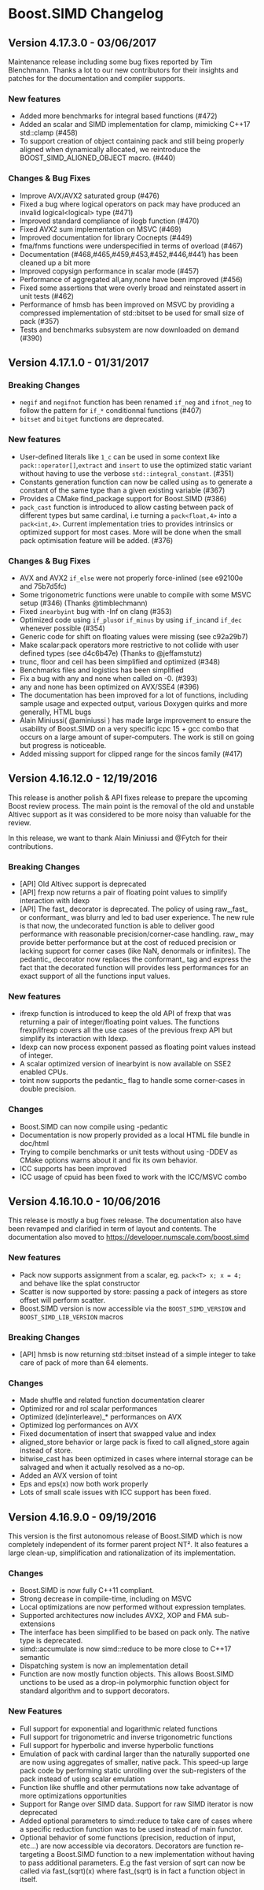# Boost.SIMD Changelog

## Version 4.17.3.0 - 03/06/2017

Maintenance release including some bug fixes reported by Tim Blenchmann.
Thanks a lot to our new contributors for their insights and patches for
the documentation and compiler supports.

### New features
- Added more benchmarks for integral based functions (#472)
- Added an scalar and SIMD implementation for clamp, mimicking C++17 std::clamp (#458)
- To support creation of object containing pack and still being properly aligned when dynamically allocated, we reintroduce the BOOST_SIMD_ALIGNED_OBJECT macro. (#440)

### Changes & Bug Fixes
- Improve AVX/AVX2 saturated group (#476)
- Fixed a bug where logical operators on pack may have produced an invalid logical<logical<T>> type (#471)
- Improved standard compliance of ilogb function (#470)
- Fixed AVX2 sum implementation on MSVC (#469)
- Improved documentation for library Cocnepts (#449)
- fma/fnms functions were underspecified in terms of overload (#467)
- Documentation (#468,#465,#459,#453,#452,#446,#441) has been cleaned up a bit more
- Improved copysign performance in scalar mode (#457)
- Performance of aggregated all,any,none have been improved (#456)
- Fixed some assertions that were overly broad and reinstated assert in unit tests (#462)
- Performance of hmsb has been improved on MSVC by providing a compressed implementation of
std::bitset to be used for small size of pack (#357)
- Tests and benchmarks subsystem are now downloaded on demand (#390)

## Version 4.17.1.0 - 01/31/2017

### Breaking Changes
- `negif` and `negifnot` function has been renamed `if_neg` and `ifnot_neg` to follow the pattern for `if_*` conditionnal functions (#407)
- `bitset` and `bitget` functions are deprecated.

### New features
- User-defined literals like `1_c` can be used in some context like `pack::operator[]`,`extract` and `insert` to use the optimized static variant without having to use the verbose `std::integral_constant`. (#351)
- Constants generation function can now be called using `as` to generate a constant of the same type than a given existing variable (#367)
- Provides a CMake find_package support for Boost.SIMD (#386)
- `pack_cast` function is introduced to allow casting between pack of different types but same cardinal, i.e turning a `pack<float,4>` into a `pack<int,4>`. Current implementation tries to provides intrinsics or optimized support for most cases. More will be done when the small pack optimisation feature will be added. (#376)

### Changes & Bug Fixes
- AVX and AVX2 `if_else` were not properly force-inlined (see e92100e and 75b7d5fc)
- Some trigonometric functions were unable to compile with some MSVC setup (#346) (Thanks @timblechmann)
- Fixed `inearbyint` bug with -Inf on clang (#353)
- Optimized code using `if_plus`or `if_minus` by using `if_inc`and `if_dec` whenever possible (#354)
- Generic code for shift on floating values were missing (see c92a29b7)
- Make scalar:pack operators more restrictive to not collide with user defined types (see d4c6b47e) (Thanks to @jeffamstutz)
- trunc, floor and ceil has been simplified and optimized (#348)
- Benchmarks files and logistics has been simplified
- Fix a bug with any and none when called on -0. (#393)
- any and none has been optimized on AVX/SSE4 (#396)
- The documentation has been improved for a lot of functions, including sample usage and expected output, various Doxygen quirks and more generally, HTML bugs
- Alain Miniussi( @aminiussi ) has made large improvement to ensure the usability of Boost.SIMD on a very specific icpc 15 + gcc combo that occurs on a large amount of super-computers. The work is still on going but progress is noticeable.
- Added missing support for clipped range for the sincos family (#417)

## Version 4.16.12.0 - 12/19/2016

This release is another polish & API fixes release to prepare the upcoming Boost review process.
The main point is the removal of the old and unstable Altivec support as it was considered to be
more noisy than valuable for the review.

In this release, we want to thank Alain Miniussi and @Fytch for their contributions.

### Breaking Changes
 - [API] Old Altivec support is deprecated
 - [API] frexp now returns a pair of floating point values to simplify interaction with ldexp
 - [API] The fast_ decorator is deprecated. The policy of using raw_,fast_ or conformant_ was blurry
   and led to bad user experience. The new rule is that now, the undecorated function is able to
   deliver good performance with reasonable precision/corner-case handling. raw_ may provide better
   performance but at the cost of reduced precision or lacking support for corner cases (like NaN,
   denormals or infinites). The pedantic_ decorator now replaces the conformant_ tag and express the
   fact that the decorated function will provides less performances for an exact support of all the
   functions input values.

### New features
 - ifrexp function is introduced to keep the old API of frexp that was returning a pair of
   integer/floating point values. The functions frexp/ifrexp covers all the use cases of the previous
   frexp API but simplify its interaction with ldexp.
 - ldexp can now process exponent passed as floating point values instead of integer.
 - A scalar optimized version of inearbyint is now available on SSE2 enabled CPUs.
 - toint now supports the pedantic_ flag to handle some corner-cases in double precision.

### Changes
 - Boost.SIMD can now compile using -pedantic
 - Documentation is now properly provided as a local HTML file bundle in doc/html
 - Trying to compile benchmarks or unit tests without using -DDEV as CMake options warns about it
   and fix its own behavior.
 - ICC supports has been improved
 - ICC usage of cpuid has been fixed to work with the ICC/MSVC combo

## Version 4.16.10.0 - 10/06/2016

This release is mostly a bug fixes release. The documentation also have been revamped and clarified in term of layout and contents. The documentation also moved to https://developer.numscale.com/boost.simd

### New features
 - Pack now supports assignment from a scalar, eg. `pack<T> x; x = 4; ` and behave like the splat constructor
 - Scatter is now supported by store: passing a pack of integers as store offset will perform scatter.
 - Boost.SIMD version is now accessible via the `BOOST_SIMD_VERSION` and `BOOST_SIMD_LIB_VERSION` macros

### Breaking Changes
- [API] hmsb is now returning std::bitset instead of a simple integer to take care of pack of more than 64 elements.

### Changes
- Made shuffle and related function documentation clearer
- Optimized ror and rol scalar performances
- Optimized (de)interleave)_* performances on AVX
- Optimized log performances on AVX
- Fixed documentation of insert that swapped value and index
- aligned_store behavior or large pack is fixed to call aligned_store again instead of store.
- bitwise_cast has been optimized in cases where internal storage can be salvaged and when it actually resolved as a no-op.
- Added an AVX version of toint
- Eps and eps(x) now both work properly
- Lots of small scale issues with ICC support has been fixed.


## Version 4.16.9.0 - 09/19/2016

This version is the first autonomous release of Boost.SIMD which is now
completely independent of its former parent project NT². It also features
a large clean-up, simplification and rationalization of its implementation.

### Changes

  - Boost.SIMD is now fully C++11 compliant.
  - Strong decrease in compile-time, including on MSVC
  - Local optimizations are now performed without expression templates.
  - Supported architectures now includes AVX2, XOP and FMA sub-extensions
  - The interface has been simplified to be based on pack only. The native type is deprecated.
  - simd::accumulate is now simd::reduce to be more close to C++17 semantic
  - Dispatching system is now an implementation detail
  - Function are now mostly function objects. This allows Boost.SIMD unctions to be used as a drop-in
    polymorphic function object for standard algorithm and to support decorators.

### New Features

  - Full support for exponential and logarithmic related functions
  - Full support for trigonometric and inverse trigonometric functions
  - Full support for hyperbolic and inverse hyperbolic functions
  - Emulation of pack with cardinal larger than the naturally supported one are now
    using aggregates of smaller, native pack. This speed-up large pack code by performing
    static unrolling over the sub-registers of the pack instead of using scalar emulation
  - Function like shuffle and other permutations now take advantage of more optimizations opportunities
  - Support for Range over SIMD data. Support for raw SIMD iterator is now deprecated
  - Added optional parameters to simd::reduce to take care of cases where a specific reduction function
    was to be used instead of main functor.
  - Optional behavior of some functions (precision, reduction of input, etc...) are now accessible
    via decorators. Decorators are function re-targeting a Boost.SIMD function to a new implementation
    without having to pass additional parameters. E.g the fast version of sqrt can now be called via
    fast_(sqrt)(x) where fast_(sqrt) is in fact a function object in itself.
